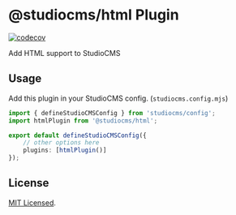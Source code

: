 # @studiocms/html Plugin

[![codecov](https://codecov.io/github/withstudiocms/studiocms/graph/badge.svg?token=RN8LT1O5E2&component=studiocms_html)](https://codecov.io/github/withstudiocms/studiocms)

Add HTML support to StudioCMS

## Usage

Add this plugin in your StudioCMS config. (`studiocms.config.mjs`)

```ts
import { defineStudioCMSConfig } from 'studiocms/config';
import htmlPlugin from '@studiocms/html';

export default defineStudioCMSConfig({
    // other options here
    plugins: [htmlPlugin()]
});
```

## License

[MIT Licensed](./LICENSE).